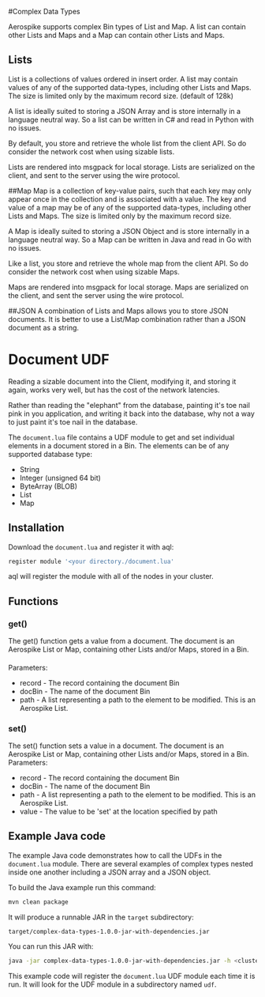 #Complex Data Types

Aerospike supports complex Bin types of List and Map. A list can contain other Lists and Maps and a Map can contain other Lists and Maps.

## Lists
List is a collections of values ordered in insert order. A list may contain values of any of the supported data-types, including other Lists and Maps. The size is limited only by the maximum record size. (default of 128k)

A list is ideally suited to storing a JSON Array and is store internally in a language neutral way. So a list can be written in C# and read in Python with no issues. 

By default, you store and retrieve the whole list from the client API. So do consider the network cost when using sizable lists. 

Lists are rendered into msgpack for local storage. Lists are serialized on the client, and sent to the server using the wire protocol. 

##Map
Map is a collection of key-value pairs, such that each key may only appear once in the collection and is associated with a value. The key and value of a map may be of any of the supported data-types, including other Lists and Maps. The size is limited only by the maximum record size.

A Map is ideally suited to storing a JSON Object and is store internally in a language neutral way. So a Map can be written in Java and read in Go with no issues. 

Like a list, you store and retrieve the whole map from the client API. So do consider the network cost when using sizable Maps. 

Maps are rendered into msgpack for local storage. Maps are serialized on the client, and sent the server using the wire protocol. 

##JSON
A combination of Lists and Maps allows you to store JSON documents. It is better to use a List/Map combination rather than a JSON document as a string.

# Document UDF
Reading a sizable document into the Client, modifying it, and storing it again, works very well, but has the cost of the network latencies.

Rather than reading the "elephant" from the database, painting it's toe nail pink  in you application, and writing it back into the database, why not a way to just paint it's toe nail in the database.

The `document.lua` file contains a UDF module to get and set individual elements in a document stored in a Bin. The elements can be of any supported database type:
* String
* Integer (unsigned 64 bit)
* ByteArray (BLOB)
* List
* Map

## Installation
Download the `document.lua` and register it with aql:
```sql
register module '<your directory./document.lua'
```
aql will register the module with all of the nodes in your cluster.

## Functions
### get()
The get() function gets a value from a document. The document is an Aerospike List or Map, containing other Lists and/or Maps, stored in a Bin.
####
Parameters:
* record - The record containing the document Bin
* docBin - The name of the document Bin
* path - A list representing a path to the element to be modified. This is an Aerospike List.

### set()
The set() function sets a value in a document. The document is an Aerospike List or Map, containing other Lists and/or Maps, stored in a Bin. 
Parameters: 
* record - The record containing the document Bin
* docBin - The name of the document Bin
* path - A list representing a path to the element to be modified. This is an Aerospike List.
* value - The value to be 'set' at the location specified by path

## Example Java code
The example Java code demonstrates how to call the UDFs in the `document.lua` module. There are several examples of complex types nested inside one another including a JSON array and a JSON object.

To build the Java example run this command:
```bash
mvn clean package
```
It will produce a runnable JAR in the `target` subdirectory:

`target/complex-data-types-1.0.0-jar-with-dependencies.jar`

You can run this JAR with:
```bash
java -jar complex-data-types-1.0.0-jar-with-dependencies.jar -h <cluster ip address>
```
This example code will register the `document.lua` UDF module each time it is run. It will look for the UDF module in a subdirectory named `udf`.  


